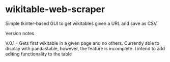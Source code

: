 # wikitable-web-scraper

Simple tkinter-based GUI to get wikitables given a URL and save as CSV.

Version notes

V.0.1 - Gets first wikitable in a given page and no others. Currently able to display with pandastable, however, the feature is incomplete. I intend to add editing functionality to the table
